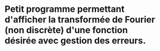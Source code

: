 # Petit programme permettant d'afficher la transformée de Fourier (non discrète) d'une fonction désirée avec gestion des erreurs.
